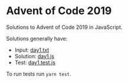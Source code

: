 # Advent of Code 2019

Solutions to Advent of Code 2019 in JavaScript.

Solutions generally have:

- Input: [day1.txt](day1.txt)
- Solution: [day1.js](day1.js)
- Test: [day1.test.js](day1.test.js)

To run tests run `yarn test`.
